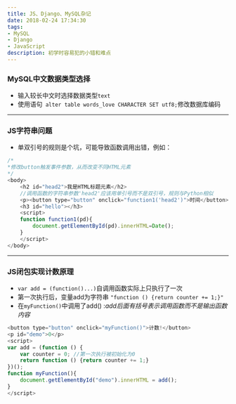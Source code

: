 ```yaml
---
title: JS、Django、MySQL杂记
date: 2018-02-24 17:34:30
tags:
- MySQL
- Django
- JavaScript
description: 初学时容易犯的小错和难点
---
```


### MySQL中文数据类型选择
+ 输入较长中文时选择数据类型`text`
+ 使用语句` alter table words_love CHARACTER SET utf8;`修改数据库编码
---

### JS字符串问题
+ 单双引号的规则是个坑，可能导致函数调用出错，例如：
``` js
/*
*修改button触发事件参数，从而改变不同HTML元素
*/
<body>
    <h2 id="head2">我是HTML标题元素</h2>
    //调用函数的字符串参数'head2'应该用单引号而不是双引号，规则与Python相似
    <p><button type="button" onclick="function1('head2')">时间</button></p>
    <h3 id="hello"></h3>
    <script>
    function function1(pd){
        document.getElementById(pd).innerHTML=Date();
    }
    </script>
</body>
```
---
### JS闭包实现计数原理
+ `var add = (function()...)`自调用函数实际上只执行了一次
+ 第一次执行后，变量add为字符串 `"function () {return counter += 1;}"`
+ 在`myFunction()`中调用了add() :_add后面有括号表示调用函数而不是输出函数内容_
```js
<button type="button" onclick="myFunction()">计数!</button>
<p id="demo">0</p>
<script>
var add = (function () {
    var counter = 0; //第一次执行被初始化为0
    return function () {return counter += 1;}
})();
function myFunction(){
    document.getElementById("demo").innerHTML = add();
}
</script>
```
